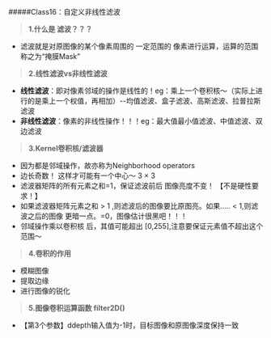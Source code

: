#####Class16：自定义非线性滤波
>**1.什么是 滤波？？？**

- 滤波就是对原图像的某个像素周围的 一定范围的 像素进行运算，运算的范围称之为“掩膜Mask”

>**2.线性滤波vs非线性滤波**

- **线性滤波**：即对像素邻域的操作是线性的！eg：乘上一个卷积核～（实际上进行的是乘上一个权值，再相加）--均值滤波、盒子滤波、高斯滤波、拉普拉斯滤波
- **非线性滤波**：像素的非线性操作！！！eg：最大值最小值滤波、中值滤波、双边滤波

>**3.Kernel卷积核/滤波器**

- 因为都是邻域操作，故亦称为Neighborhood operators
- 边长奇数！ 这样才可能有一个中心～ 3 × 3
- 滤波器矩阵的所有元素之和=1，保证滤波前后 图像亮度不变！ 【不是硬性要求！】
- 如果滤波器矩阵元素之和 > 1 ,则滤波后的图像要比原图亮。如果..... < 1,则滤波之后的图像 更暗一点。=0，图像估计很黑吧！！！
- 邻域操作乘以卷积核 后，其值可能超出 [0,255],注意要保证元素值不超出这个范围～

>**4.卷积的作用**

- 模糊图像
- 提取边缘
- 进行图像的锐化

>**5.图像卷积运算函数 filter2D()**

- 【第3个参数】ddepth输入值为-1时，目标图像和原图像深度保持一致
